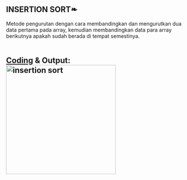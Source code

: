 <h2>INSERTION SORT❧</h2>

Metode pengurutan dengan cara membandingkan dan mengurutkan dua data pertama pada array, 
kemudian membandingkan data para array berikutnya apakah sudah berada di tempat semestinya.<br><br>

<h2><a href="https://github.com/desyderian/ASD/blob/main/sorting/insertion%20sort/insertion%20sort.c">Coding</a> & Output:<br>
<img width="300" alt="insertion sort" src="https://user-images.githubusercontent.com/98725370/155253024-12ef3aea-cf80-4155-a301-50dd68c761a1.png"><br><br>
<br>

